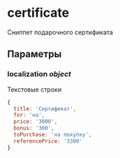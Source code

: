 # certificate

Сниппет подарочного сертификата

## Параметры

### localization *object*

Текстовые строки

```javascript
{
  title: 'Сертификат',
  for: 'на',
  price: '3000',
  bonus: '300',
  toPurchase: 'на покупку',
  referencePrice: '3300'
}
```
